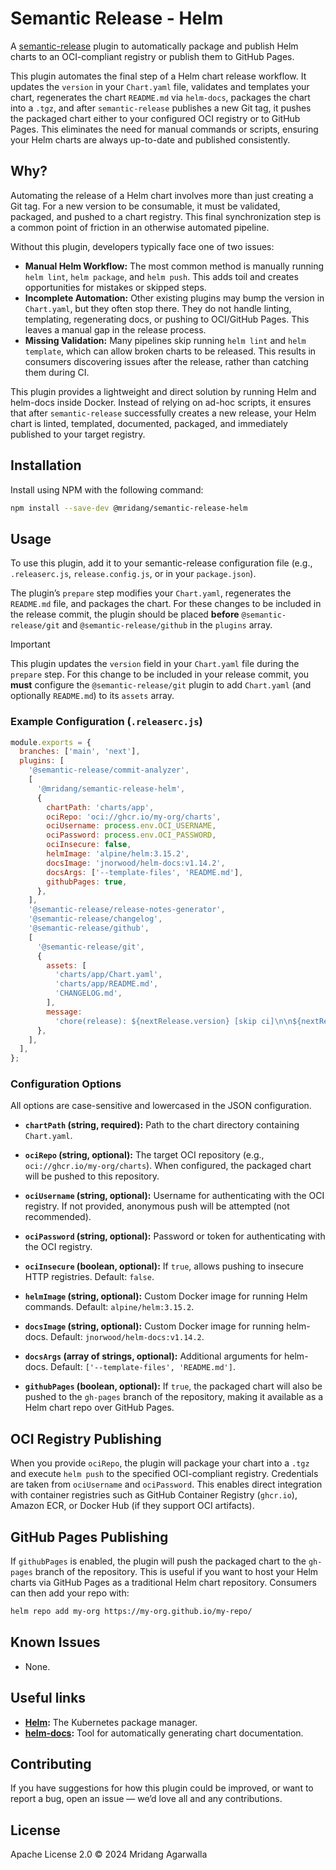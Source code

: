 # Semantic Release - Helm

A [semantic-release](https://github.com/semantic-release/semantic-release)
plugin to automatically package and publish Helm charts to an
OCI-compliant registry or publish them to GitHub Pages.

This plugin automates the final step of a Helm chart release workflow.
It updates the `version` in your `Chart.yaml` file, validates and templates
your chart, regenerates the chart `README.md` via `helm-docs`, packages the
chart into a `.tgz`, and after `semantic-release` publishes a new Git tag,
it pushes the packaged chart either to your configured OCI registry or to
GitHub Pages. This eliminates the need for manual commands or scripts, ensuring
your Helm charts are always up-to-date and published consistently.

## Why?

Automating the release of a Helm chart involves more than just creating a Git tag.
For a new version to be consumable, it must be validated, packaged, and pushed
to a chart registry. This final synchronization step is a common point of friction
in an otherwise automated pipeline.

Without this plugin, developers typically face one of two issues:

- **Manual Helm Workflow:** The most common method is manually running
  `helm lint`, `helm package`, and `helm push`. This adds toil and
  creates opportunities for mistakes or skipped steps.
- **Incomplete Automation:** Other existing plugins may bump the version in
  `Chart.yaml`, but they often stop there. They do not handle linting,
  templating, regenerating docs, or pushing to OCI/GitHub Pages. This leaves
  a manual gap in the release process.
- **Missing Validation:** Many pipelines skip running `helm lint` and
  `helm template`, which can allow broken charts to be released. This
  results in consumers discovering issues after the release, rather than
  catching them during CI.

This plugin provides a lightweight and direct solution by running Helm and
helm-docs inside Docker. Instead of relying on ad-hoc scripts, it ensures
that after `semantic-release` successfully creates a new release, your Helm
chart is linted, templated, documented, packaged, and immediately published
to your target registry.

## Installation

Install using NPM with the following command:

```sh
npm install --save-dev @mridang/semantic-release-helm
```

## Usage

To use this plugin, add it to your semantic-release configuration file
(e.g., `.releaserc.js`, `release.config.js`, or in your `package.json`).

The plugin’s `prepare` step modifies your `Chart.yaml`, regenerates
the `README.md` file, and packages the chart. For these changes to be
included in the release commit, the plugin should be placed **before**
`@semantic-release/git` and `@semantic-release/github` in the `plugins` array.

> [!IMPORTANT]
> This plugin updates the `version` field in your `Chart.yaml` file during the
> `prepare` step. For this change to be included in your release commit,
> you **must** configure the `@semantic-release/git` plugin to add
> `Chart.yaml` (and optionally `README.md`) to its `assets` array.

### Example Configuration (`.releaserc.js`)

```javascript
module.exports = {
  branches: ['main', 'next'],
  plugins: [
    '@semantic-release/commit-analyzer',
    [
      '@mridang/semantic-release-helm',
      {
        chartPath: 'charts/app',
        ociRepo: 'oci://ghcr.io/my-org/charts',
        ociUsername: process.env.OCI_USERNAME,
        ociPassword: process.env.OCI_PASSWORD,
        ociInsecure: false,
        helmImage: 'alpine/helm:3.15.2',
        docsImage: 'jnorwood/helm-docs:v1.14.2',
        docsArgs: ['--template-files', 'README.md'],
        githubPages: true,
      },
    ],
    '@semantic-release/release-notes-generator',
    '@semantic-release/changelog',
    '@semantic-release/github',
    [
      '@semantic-release/git',
      {
        assets: [
          'charts/app/Chart.yaml',
          'charts/app/README.md',
          'CHANGELOG.md',
        ],
        message:
          'chore(release): ${nextRelease.version} [skip ci]\n\n${nextRelease.notes}',
      },
    ],
  ],
};
```

### Configuration Options

All options are case-sensitive and lowercased in the JSON configuration.

- **`chartPath` (string, required):**
  Path to the chart directory containing `Chart.yaml`.

- **`ociRepo` (string, optional):**
  The target OCI repository (e.g., `oci://ghcr.io/my-org/charts`).
  When configured, the packaged chart will be pushed to this repository.

- **`ociUsername` (string, optional):**
  Username for authenticating with the OCI registry. If not provided,
  anonymous push will be attempted (not recommended).

- **`ociPassword` (string, optional):**
  Password or token for authenticating with the OCI registry.

- **`ociInsecure` (boolean, optional):**
  If `true`, allows pushing to insecure HTTP registries. Default: `false`.

- **`helmImage` (string, optional):**
  Custom Docker image for running Helm commands. Default:
  `alpine/helm:3.15.2`.

- **`docsImage` (string, optional):**
  Custom Docker image for running helm-docs. Default:
  `jnorwood/helm-docs:v1.14.2`.

- **`docsArgs` (array of strings, optional):**
  Additional arguments for helm-docs. Default:
  `['--template-files', 'README.md']`.

- **`githubPages` (boolean, optional):**
  If `true`, the packaged chart will also be pushed to the `gh-pages` branch
  of the repository, making it available as a Helm chart repo over GitHub Pages.

## OCI Registry Publishing

When you provide `ociRepo`, the plugin will package your chart into a `.tgz`
and execute `helm push` to the specified OCI-compliant registry. Credentials
are taken from `ociUsername` and `ociPassword`. This enables direct integration
with container registries such as GitHub Container Registry (`ghcr.io`),
Amazon ECR, or Docker Hub (if they support OCI artifacts).

## GitHub Pages Publishing

If `githubPages` is enabled, the plugin will push the packaged chart to the
`gh-pages` branch of the repository. This is useful if you want to host
your Helm charts via GitHub Pages as a traditional Helm chart repository.
Consumers can then add your repo with:

```sh
helm repo add my-org https://my-org.github.io/my-repo/
```

## Known Issues

- None.

## Useful links

- **[Helm](https://helm.sh/):** The Kubernetes package manager.
- **[helm-docs](https://github.com/norwoodj/helm-docs):** Tool for automatically generating chart documentation.

## Contributing

If you have suggestions for how this plugin could be improved, or
want to report a bug, open an issue — we’d love all and any
contributions.

## License

Apache License 2.0 © 2024 Mridang Agarwalla
